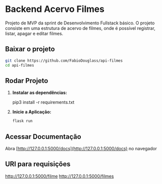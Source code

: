 # Backend Acervo Filmes

Projeto de MVP da sprint de Desenvolvimento Fullstack básico.
O projeto consiste em uma estrutura de acervo de filmes, onde é possível registrar, listar, apagar e editar filmes.

## Baixar o projeto

   ```bash
   git clone https://github.com/FabioDouglass/api-filmes
   cd api-filmes
   ```

## Rodar Projeto

1. **Instalar as dependências:**

   pip3 install -r requirements.txt

2. **Inicie a Aplicação:**

   ```bash
   flask run
   ```

## Acessar Documentação

Abra [http://127.0.0.1:5000/docs](http://127.0.0.1:5000/docs) no navegador

## URl para requisições

http://127.0.0.1:5000/filme
http://127.0.0.1:5000/filmes